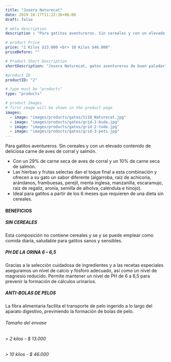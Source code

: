 ```yaml
---
title: "Josera Naturecat"
date: 2019-10-17T11:22:16+06:00
draft: false

# meta description
description : "Para gatitos aventureros. Sin cereales y con un elevado contenido de deliciosa carne de aves de corral y salmón."

# product Price
price: "2 Kilos $13.000 <br> 10 Kilos $46.000"
priceBefore: ""

# Product Short Description
shortDescription: "Josera Naturecat, gatos aventureros de buen paladar"

#product ID
productID: "2"

# type must be "products"
type: "products"

# product Images
# first image will be shown in the product page
images:
  - image: "images/products/gatos/1110_Naturecat.jpg"
  - image: "images/products/gatos/grid-1-buda.jpg"
  - image: "images/products/gatos/grid-2-todo.jpg"
  - image: "images/products/gatos/grid-3-pets.jpg"
---
```


Para gatitos aventureros. Sin cereales y con un elevado contenido de deliciosa carne de aves de corral y salmón.

- Con un 29% de carne seca de aves de corral y un 10% de carne seca de salmón.
- Las hierbas y frutas selectas dan el toque final a esta combinación   y  ofrecen  a  su  gato un sabor diferente (algarroba, raíz de achicoria, arándanos, frambuesas, perejil, menta inglesa,   manzanilla, escaramujo, raíz de regaliz, aronia, semilla de alholva, caléndula e hinojo).
- Ideal para gatitos a partir de los 6 meses que requieren de una dieta sin cereales.


#### BENEFICIOS <br>

##### SIN CEREALES  
Esta composición no contiene cereales y se  y se puede emplear como comida diaria, saludable para gatitos sanos y sensibles.

##### PH DE LA ORINA 6 – 6,5
Gracias a la selección cuidadosa de ingredientes y a las recetas especiales aseguramos un nivel de calcio y fósforo adecuado, así como un nivel de magnesio reducido. Permite mantener un nivel de PH de 6 a 6,5 para prevenir la formación de cálculos urinarios.

##### ANTI-BOLAS DE PELOS
La fibra alimentaria facilita el transporte de pelo ingerido a lo largo del aparato digestivo,  previniendo la formación de bolas de pelo.

###### Tamaño del envase 

###### > 2 kilos - $ 13.000
###### > 10 kilos - $ 46.000